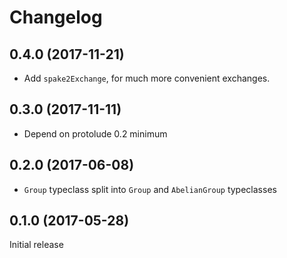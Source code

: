 # Changelog

## 0.4.0 (2017-11-21)

* Add `spake2Exchange`, for much more convenient exchanges.

## 0.3.0 (2017-11-11)

* Depend on protolude 0.2 minimum

## 0.2.0 (2017-06-08)

* `Group` typeclass split into `Group` and `AbelianGroup` typeclasses

## 0.1.0 (2017-05-28)

Initial release
